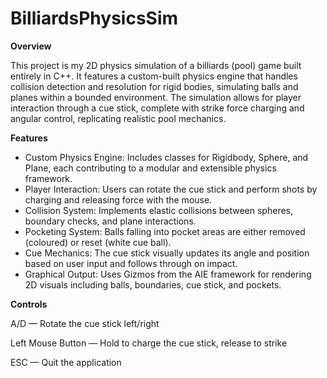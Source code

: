 # BilliardsPhysicsSim

**Overview**

This project is my 2D physics simulation of a billiards (pool) game built entirely in C++.  It features a custom-built physics engine that handles collision detection and resolution for rigid bodies, simulating balls and planes within a bounded environment.  The simulation allows for player interaction through a cue stick, complete with strike force charging and angular control, replicating realistic pool mechanics.

**Features**

- Custom Physics Engine: Includes classes for Rigidbody, Sphere, and Plane, each contributing to a modular and extensible physics framework.
- Player Interaction: Users can rotate the cue stick and perform shots by charging and releasing force with the mouse.
- Collision System: Implements elastic collisions between spheres, boundary checks, and plane interactions.
- Pocketing System: Balls falling into pocket areas are either removed (coloured) or reset (white cue ball).
- Cue Mechanics: The cue stick visually updates its angle and position based on user input and follows through on impact.
- Graphical Output: Uses Gizmos from the AIE framework for rendering 2D visuals including balls, boundaries, cue stick, and pockets.

**Controls**

A/D — Rotate the cue stick left/right

Left Mouse Button — Hold to charge the cue stick, release to strike

ESC — Quit the application
